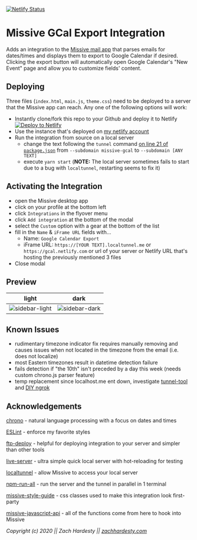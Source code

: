 [![Netlify Status](https://api.netlify.com/api/v1/badges/4e6ade71-be75-47ea-931e-71617ef1c9e0/deploy-status)](https://app.netlify.com/sites/gcal/deploys)

# Missive GCal Export Integration

Adds an integration to the [Missive mail app](https://missiveapp.com/) that parses emails for dates/times
and displays them to export to Google Calendar if desired. Clicking the export button will
automatically open Google Calendar's "New Event" page and allow you to customize fields' content.

## Deploying

Three files (`index.html`, `main.js`,
`theme.css`) need to be deployed to a server that the Missive app can reach. Any one of the following
options will work:

- Instantly clone/fork this repo to your Github and deploy it to Netlify \
[![Deploy to Netlify](https://www.netlify.com/img/deploy/button.svg)](https://app.netlify.com/start/deploy?repository=https://github.com/zachhardesty7/missive-gcal-export-integration)
- Use the instance that's deployed on [my netlify account](https://gcal.netlify.com/)
- Run the integration from source on a local server
  - change the text following the `tunnel` command
    [on line 21 of `package.json`](package.json#L21)
    from `--subdomain missive-gcal` to `--subdomain [ANY TEXT]`
  - execute `yarn start`
    (**NOTE:** The local server sometimes fails to start due
    to a bug with `localtunnel`, restarting seems to fix it)

## Activating the Integration

- open the Missive desktop app
- click on your profile at the bottom left
- click `Integrations` in the flyover menu
- click `Add integration` at the bottom of the modal
- select the `Custom` option with a gear at the bottom of the list
- fill in the `Name` & `iFrame URL` fields with...
  - Name: `Google Calendar Export`
  - iFrame URL: `https://[YOUR TEXT].localtunnel.me` or `https://gcal.netlify.com` or url of
    your server or Netlify URL that's hosting the previously mentioned 3 files
- Close modal

## Preview

| light                                             | dark                                             |
| ------------------------------------------------- | ------------------------------------------------ |
| ![sidebar-light](https://i.imgur.com/KTrw9or.png) | ![sidebar-dark](https://i.imgur.com/aETnd8F.png) |

## Known Issues

- rudimentary timezone indicator fix requires manually removing and causes issues when
  not located in the timezone from the email (i.e. does not localize)
- most Eastern timezones result in datetime detection failure
- fails detection if "the 10th" isn't preceded by a day this week (needs custom chrono.js parser feature)
- temp replacement since localhost.me ent down, investigate
  [tunnel-tool](https://github.com/vicjicaman/tunnel-tool) and [DIY ngrok](https://igauravsehrawat.com/build-your-own-ngrok-4-easy-steps/)

## Acknowledgements

[chrono](https://github.com/wanasit/chrono) - natural language processing with a focus on dates and
times

[ESLint](https://github.com/eslint/eslint) - enforce my favorite styles

[ftp-deploy](https://github.com/simonh1000/ftp-deploy) - helpful for deploying integration to your
server and simpler than other tools

[live-server](https://github.com/tapio/live-server) - ultra simple quick local server with
hot-reloading for testing

[localtunnel](https://github.com/localtunnel/localtunnel) - allow Missive to access your local
server

[npm-run-all](https://github.com/mysticatea/npm-run-all) - run the server and the tunnel in parallel
in 1 terminal

[missive-style-guide](https://integrations.missiveapp.com/styleguide/) - css classes
used to make this integration look first-party

[missive-javascript-api](https://missiveapp.com/help/api-documentation/iframe-integrations-api) -
all of the functions come from here to hook into Missive

*Copyright (c) 2020 || Zach Hardesty || [zachhardesty.com](https://zachhardesty.com)*
